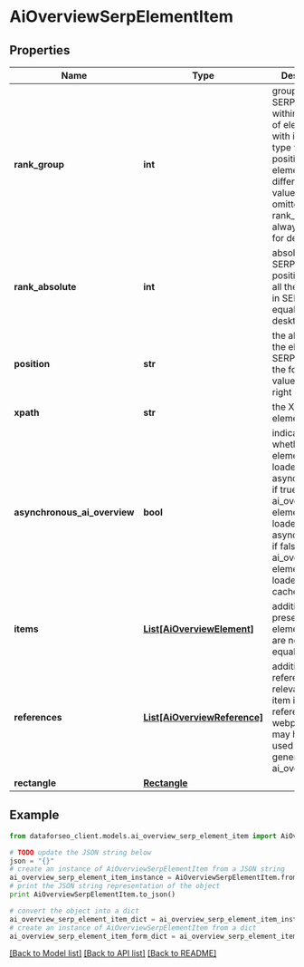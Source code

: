 # AiOverviewSerpElementItem


## Properties

Name | Type | Description | Notes
------------ | ------------- | ------------- | -------------
**rank_group** | **int** | group rank in SERP position within a group of elements with identical type values; positions of elements with different type values are omitted from rank_group; always equals 0 for desktop | [optional] 
**rank_absolute** | **int** | absolute rank in SERP absolute position among all the elements in SERP always equals 0 for desktop | [optional] 
**position** | **str** | the alignment of the element in SERP can take the following values: left, right | [optional] 
**xpath** | **str** | the XPath of the element | [optional] 
**asynchronous_ai_overview** | **bool** | indicates whether the element is loaded asynchronically if true, the ai_overview element is loaded asynchronically; if false, the ai_overview element is loaded from cache; | [optional] 
**items** | [**List[AiOverviewElement]**](AiOverviewElement.md) | additional items present in the element if there are none, equals null | [optional] 
**references** | [**List[AiOverviewReference]**](AiOverviewReference.md) | additional references relevant to the item includes references to webpages that may have been used to generate the ai_overview | [optional] 
**rectangle** | [**Rectangle**](Rectangle.md) |  | [optional] 

## Example

```python
from dataforseo_client.models.ai_overview_serp_element_item import AiOverviewSerpElementItem

# TODO update the JSON string below
json = "{}"
# create an instance of AiOverviewSerpElementItem from a JSON string
ai_overview_serp_element_item_instance = AiOverviewSerpElementItem.from_json(json)
# print the JSON string representation of the object
print AiOverviewSerpElementItem.to_json()

# convert the object into a dict
ai_overview_serp_element_item_dict = ai_overview_serp_element_item_instance.to_dict()
# create an instance of AiOverviewSerpElementItem from a dict
ai_overview_serp_element_item_form_dict = ai_overview_serp_element_item.from_dict(ai_overview_serp_element_item_dict)
```
[[Back to Model list]](../README.md#documentation-for-models) [[Back to API list]](../README.md#documentation-for-api-endpoints) [[Back to README]](../README.md)


